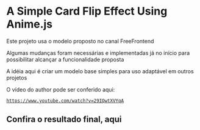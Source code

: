 <h1>A Simple Card Flip Effect Using Anime.js</h1>

<p>Este projeto usa o modelo proposto no canal FreeFrontend</p>
<p>Algumas mudanças foram necessárias e implementadas já no início para possibilitar alcançar a funcionalidade proposta</p>
<p>A idéia aqui é criar um modelo base simples para uso adaptável em outros projetos</p>
<p>O vídeo do author pode ser conferido aqui:</p>

<code>https://www.youtube.com/watch?v=29IQwtXVYqA</code>

<h2>Confira o resultado final, aqui</h2>
